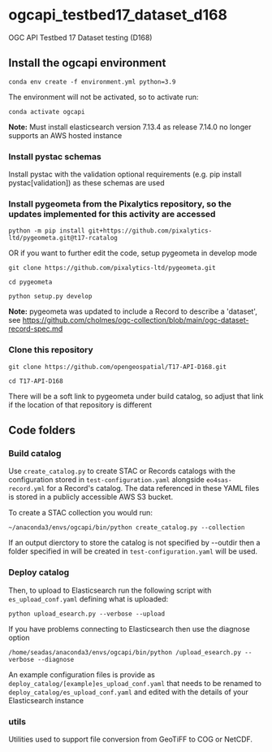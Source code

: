 # ogcapi_testbed17_dataset_d168
OGC API Testbed 17 Dataset testing (D168)

## Install the ogcapi environment

`conda env create -f environment.yml python=3.9`

The environment will not be activated, so to activate run:

`conda activate ogcapi`

<b>Note:</b> Must install elasticsearch version 7.13.4 as release 7.14.0 no longer supports an AWS hosted instance

### Install pystac schemas

Install pystac with the validation optional requirements (e.g. pip install pystac[validation]) as these schemas are used

### Install pygeometa from the Pixalytics repository, so the updates implemented for this activity are accessed

`python -m pip install git+https://github.com/pixalytics-ltd/pygeometa.git@t17-rcatalog`

OR if you want to further edit the code, setup pygeometa in develop mode 

`git clone https://github.com/pixalytics-ltd/pygeometa.git`

`cd pygeometa`

`python setup.py develop`

<b>Note:</b> pygeometa was updated to include a Record to describe a 'dataset', see https://github.com/cholmes/ogc-collection/blob/main/ogc-dataset-record-spec.md 

### Clone this repository

`git clone https://github.com/opengeospatial/T17-API-D168.git`

`cd T17-API-D168`

There will be a soft link to pygeometa under build catalog, so adjust that link if the location of that repository is different 

## Code folders

### Build catalog

Use `create_catalog.py` to create STAC or Records catalogs with the configuration stored in `test-configuration.yaml` alongside `eo4sas-record.yml` for a Record's catalog. The data referenced in these YAML files is stored in a publicly accessible AWS S3 bucket.

To create a STAC collection you would run:

`~/anaconda3/envs/ogcapi/bin/python create_catalog.py --collection`

If an output dierctory to store the catalog is not specified by --outdir then a folder specified in  will be created in `test-configuration.yaml` will be used. 

### Deploy catalog

Then, to upload to Elasticsearch run the following script with `es_upload_conf.yaml` defining what is uploaded:

`python upload_esearch.py --verbose --upload`

If you have problems connecting to Elasticsearch then use the diagnose option

`/home/seadas/anaconda3/envs/ogcapi/bin/python /upload_esearch.py --verbose --diagnose`

An example configuration files is provide as
`deploy_catalog/[example]es_upload_conf.yaml` that needs to be renamed to `deploy_catalog/es_upload_conf.yaml` and edited with the details of your Elasticsearch instance

### utils

Utilities used to support file conversion from GeoTiFF to COG or NetCDF.

